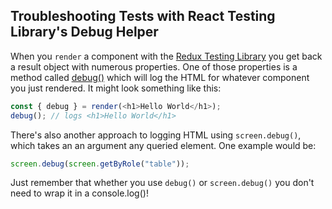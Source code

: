 ## Troubleshooting Tests with React Testing Library's Debug Helper

When you `render` a component with the [Redux Testing Library](https://testing-library.com/docs/react-testing-library/api) you get back a result object with numerous properties. One of those properties is a method called [debug()](https://testing-library.com/docs/react-testing-library/api/#debug) which will log the HTML for whatever component you just rendered. It might look something like this:


```typescript
const { debug } = render(<h1>Hello World</h1>);
debug(); // logs <h1>Hello World</h1>
```

There's also another approach to logging HTML using `screen.debug()`, which takes an an argument any queried element. One example would be:

```typescript
screen.debug(screen.getByRole("table"));
```

Just remember that whether you use `debug()` or `screen.debug()` you don't need to wrap it in a console.log()!